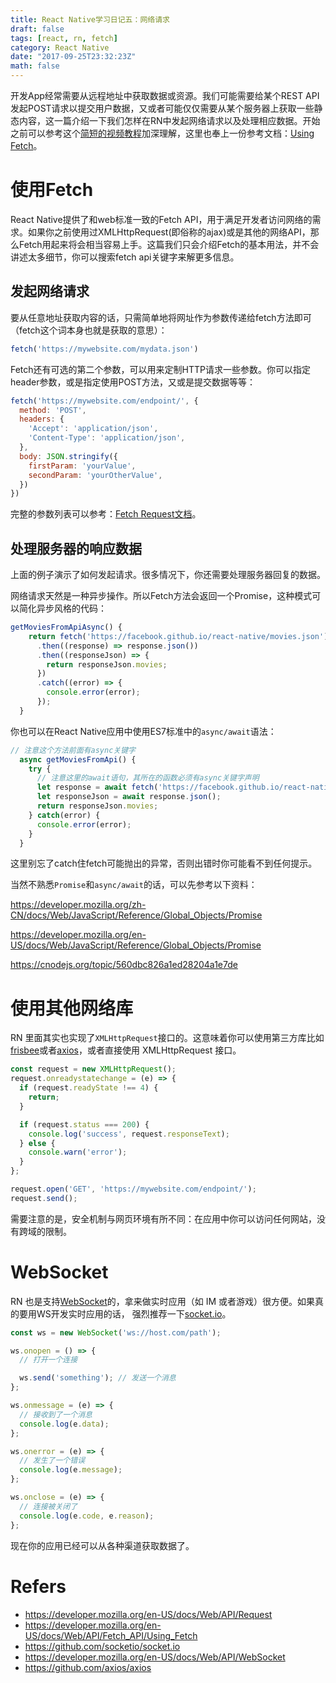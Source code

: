```yaml
---
title: React Native学习日记五：网络请求
draft: false
tags: [react, rn, fetch]
category: React Native
date: "2017-09-25T23:32:23Z"
math: false
---
```


开发App经常需要从远程地址中获取数据或资源。我们可能需要给某个REST API发起POST请求以提交用户数据，又或者可能仅仅需要从某个服务器上获取一些静态内容，这一篇介绍一下我们怎样在RN中发起网络请求以及处理相应数据。开始之前可以参考这个[简短的视频教程](http://v.youku.com/v_show/id_XMTUyNTEwMTA5Ng==.html)加深理解，这里也奉上一份参考文档：[Using Fetch](https://developer.mozilla.org/en-US/docs/Web/API/Fetch_API/Using_Fetch)。

# 使用Fetch

React Native提供了和web标准一致的Fetch API，用于满足开发者访问网络的需求。如果你之前使用过XMLHttpRequest(即俗称的ajax)或是其他的网络API，那么Fetch用起来将会相当容易上手。这篇我们只会介绍Fetch的基本用法，并不会讲述太多细节，你可以搜索fetch api关键字来解更多信息。

## 发起网络请求

要从任意地址获取内容的话，只需简单地将网址作为参数传递给fetch方法即可（fetch这个词本身也就是获取的意思）：
```js
fetch('https://mywebsite.com/mydata.json')
```

Fetch还有可选的第二个参数，可以用来定制HTTP请求一些参数。你可以指定header参数，或是指定使用POST方法，又或是提交数据等等：
```js
fetch('https://mywebsite.com/endpoint/', {
  method: 'POST',
  headers: {
    'Accept': 'application/json',
    'Content-Type': 'application/json',
  },
  body: JSON.stringify({
    firstParam: 'yourValue',
    secondParam: 'yourOtherValue',
  })
})
```
完整的参数列表可以参考：[Fetch Request文档](https://developer.mozilla.org/en-US/docs/Web/API/Request)。

## 处理服务器的响应数据

上面的例子演示了如何发起请求。很多情况下，你还需要处理服务器回复的数据。

网络请求天然是一种异步操作。所以Fetch方法会返回一个Promise，这种模式可以简化异步风格的代码：
```js
getMoviesFromApiAsync() {
    return fetch('https://facebook.github.io/react-native/movies.json')
      .then((response) => response.json())
      .then((responseJson) => {
        return responseJson.movies;
      })
      .catch((error) => {
        console.error(error);
      });
  }
```
你也可以在React Native应用中使用ES7标准中的```async/await```语法：
```js
// 注意这个方法前面有async关键字
  async getMoviesFromApi() {
    try {
      // 注意这里的await语句，其所在的函数必须有async关键字声明
      let response = await fetch('https://facebook.github.io/react-native/movies.json');
      let responseJson = await response.json();
      return responseJson.movies;
    } catch(error) {
      console.error(error);
    }
  }
```
这里别忘了catch住fetch可能抛出的异常，否则出错时你可能看不到任何提示。

当然不熟悉```Promise```和```async/await```的话，可以先参考以下资料：

   https://developer.mozilla.org/zh-CN/docs/Web/JavaScript/Reference/Global_Objects/Promise

   https://developer.mozilla.org/en-US/docs/Web/JavaScript/Reference/Global_Objects/Promise

   https://cnodejs.org/topic/560dbc826a1ed28204a1e7de

# 使用其他网络库

RN 里面其实也实现了```XMLHttpRequest```接口的。这意味着你可以使用第三方库比如[frisbee](https://github.com/niftylettuce/frisbee)或者[axios](https://github.com/axios/axios)，或者直接使用 XMLHttpRequest 接口。
```js
const request = new XMLHttpRequest();
request.onreadystatechange = (e) => {
  if (request.readyState !== 4) {
    return;
  }

  if (request.status === 200) {
    console.log('success', request.responseText);
  } else {
    console.warn('error');
  }
};

request.open('GET', 'https://mywebsite.com/endpoint/');
request.send();
```
需要注意的是，安全机制与网页环境有所不同：在应用中你可以访问任何网站，没有跨域的限制。

# WebSocket

RN 也是支持[WebSocket](https://developer.mozilla.org/en-US/docs/Web/API/WebSocket)的，拿来做实时应用（如 IM 或者游戏）很方便。如果真的要用WS开发实时应用的话， 强烈推荐一下[socket.io](https://github.com/socketio/socket.io)。

```js
const ws = new WebSocket('ws://host.com/path');

ws.onopen = () => {
  // 打开一个连接

  ws.send('something'); // 发送一个消息
};

ws.onmessage = (e) => {
  // 接收到了一个消息
  console.log(e.data);
};

ws.onerror = (e) => {
  // 发生了一个错误
  console.log(e.message);
};

ws.onclose = (e) => {
  // 连接被关闭了
  console.log(e.code, e.reason);
};
```
现在你的应用已经可以从各种渠道获取数据了。

# Refers
* https://developer.mozilla.org/en-US/docs/Web/API/Request
* https://developer.mozilla.org/en-US/docs/Web/API/Fetch_API/Using_Fetch
* https://github.com/socketio/socket.io
* https://developer.mozilla.org/en-US/docs/Web/API/WebSocket
* https://github.com/axios/axios


